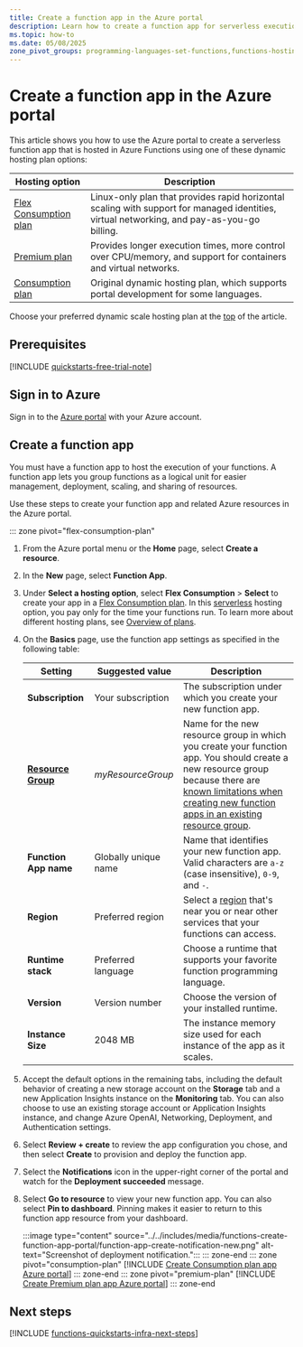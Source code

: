 ```yaml
---
title: Create a function app in the Azure portal
description: Learn how to create a function app for serverless execution in Azure Functions using the Azure portal.
ms.topic: how-to
ms.date: 05/08/2025
zone_pivot_groups: programming-languages-set-functions,functions-hosting-plan-dynamic
---
```


# Create a function app in the Azure portal

This article shows you how to use the Azure portal to create a serverless function app that is hosted in Azure Functions using one of these dynamic hosting plan options:

| Hosting option | Description |
| ----- | ----- |
| [Flex Consumption plan](./flex-consumption-plan.md) | Linux-only plan that provides rapid horizontal scaling with support for managed identities, virtual networking, and pay-as-you-go billing. |
| [Premium plan](./functions-premium-plan.md) | Provides longer execution times, more control over CPU/memory, and support for containers and virtual networks. |
| [Consumption plan](./consumption-plan.md) | Original dynamic hosting plan, which supports portal development for some languages. |

Choose your preferred dynamic scale hosting plan at the [top](#top) of the article.

## Prerequisites

[!INCLUDE [quickstarts-free-trial-note](~/reusable-content/ce-skilling/azure/includes/quickstarts-free-trial-note.md)]

## Sign in to Azure

Sign in to the [Azure portal](https://portal.azure.com) with your Azure account.

## Create a function app

You must have a function app to host the execution of your functions. A function app lets you group functions as a logical unit for easier management, deployment, scaling, and sharing of resources. 

Use these steps to create your function app and related Azure resources in the Azure portal. 

::: zone pivot="flex-consumption-plan"
1. From the Azure portal menu or the **Home** page, select **Create a resource**.

1. In the **New** page, select **Function App**.

1. Under **Select a hosting option**, select **Flex Consumption** > **Select** to create your app in a [Flex Consumption plan](flex-consumption-plan.md). In this [serverless](https://azure.microsoft.com/overview/serverless-computing/) hosting option, you pay only for the time your functions run. To learn more about different hosting plans, see [Overview of plans](functions-scale.md#overview-of-plans). 

1. On the **Basics** page, use the function app settings as specified in the following table:

    | Setting      | Suggested value  | Description |
    | ------------ | ---------------- | ----------- |
    | **Subscription** | Your subscription | The subscription under which you create your new function app. |
    | **[Resource Group](../azure-resource-manager/management/overview.md)** |  *myResourceGroup* | Name for the new resource group in which you create your function app. You should create a new resource group because there are [known limitations when creating new function apps in an existing resource group](functions-scale.md#limitations-for-creating-new-function-apps-in-an-existing-resource-group).|
    | **Function App name** | Globally unique name | Name that identifies your new function app. Valid characters are `a-z` (case insensitive), `0-9`, and `-`.  |
    |**Region**| Preferred region | Select a [region](https://azure.microsoft.com/regions/) that's near you or near other services that your functions can access. |
    | **Runtime stack** | Preferred language | Choose a runtime that supports your favorite function programming language.  |
    |**Version**| Version number | Choose the version of your installed runtime. |
    |**Instance Size**| 2048 MB | The instance memory size used for each instance of the app as it scales. |

1. Accept the default options in the remaining tabs, including the default behavior of creating a new storage account on the **Storage** tab and a new Application Insights instance on the **Monitoring** tab. You can also choose to use an existing storage account or Application Insights instance, and change Azure OpenAI, Networking, Deployment, and Authentication settings.

1. Select **Review + create** to review the app configuration you chose, and then select **Create** to provision and deploy the function app.

1. Select the **Notifications** icon in the upper-right corner of the portal and watch for the **Deployment succeeded** message.

1. Select **Go to resource** to view your new function app. You can also select **Pin to dashboard**. Pinning makes it easier to return to this function app resource from your dashboard.

    :::image type="content" source="../../includes/media/functions-create-function-app-portal/function-app-create-notification-new.png" alt-text="Screenshot of deployment notification.":::
::: zone-end
::: zone pivot="consumption-plan"
[!INCLUDE [Create Consumption plan app Azure portal](../../includes/functions-create-function-app-portal.md)]
::: zone-end
::: zone pivot="premium-plan"
[!INCLUDE [Create Premium plan app Azure portal](../../includes/functions-premium-create.md)]
::: zone-end

## Next steps

[!INCLUDE [functions-quickstarts-infra-next-steps](../../includes/functions-quickstarts-infra-next-steps.md)]
